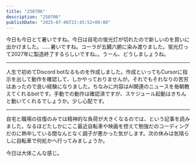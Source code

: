 ```yaml
---
title: "250706"
description: "250706"
publishDate: "2025-07-06T22:45:52+09:00"
---
```


今日も今日とて暑いですね。今日は自宅の蛍光灯が切れたので新しいのを買いに出かけました。……暑いですね。コーラが五臓六腑に染み渡りました。蛍光灯って2027年に製造終了するらしいですね。。うーん、どうしましょうね。

---

人生で初めてDiscord botなるものを作成しました。作成といってもCursorに指示を出して動作を確認して、しかやっておりませんが。それでもそれなりの苦労はあったので良い経験になりました。ちなみに内容はAI関連のニュースを毎朝教えてくれるbotです。手動での動作は確認済ですが、スケジュール起動はきちんと動いてくれるでしょうか。少し心配です。

---

自宅と職場の往復のみでは精神的な負荷が大きくなるのでは、という記事を読みました。なるほどたしかにここ最近自転車や映画を控えて勉強だのコーディングだのに熱中している間なんとなく調子が悪かった気がします。次の休みは気晴らしに自転車で何処かへ行ってみましょうか。

今日は大体こんな感じ。